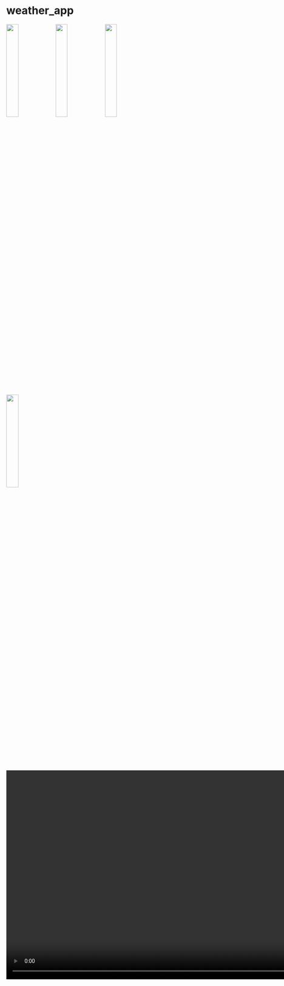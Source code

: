 # weather_app

<p>
  <img src = "https://github.com/user-attachments/assets/bac5a605-c10c-4b5a-82de-bae5e7a11cbe" height = 25% width = 25% >
  <img src = "https://github.com/user-attachments/assets/8b4f303c-c3bf-422d-813d-2f97113e8ff7" height = 25% width = 25% >
  <img src = "https://github.com/user-attachments/assets/48d5a1ef-e76d-4cc5-a868-7823ed5ae5bae" height = 25% width = 25% >
  <img src = "https://github.com/user-attachments/assets/519399ac-e5b4-4106-a908-40d88e6db05a" height = 25% width = 25% >
</p>



<div align="center">
<video height="550" src=""/>
</div>
